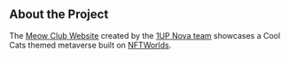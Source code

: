 ## About the Project

The [Meow Club Website](https://meow-club.vercel.app/) created by the [1UP Nova team](https://1upnova.com) showcases a Cool Cats themed metaverse built on [NFTWorlds](https://www.nftworlds.com/).
